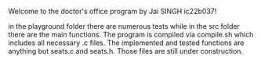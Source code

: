 Welcome to the doctor's office program by Jai SINGH ic22b037!

in the playground folder there are numerous tests while in the src folder there are the main functions. The program is compiled via compile.sh which includes all necessary .c files. The implemented and tested functions are anything but seats.c and seats.h. Those files are still under construction.
